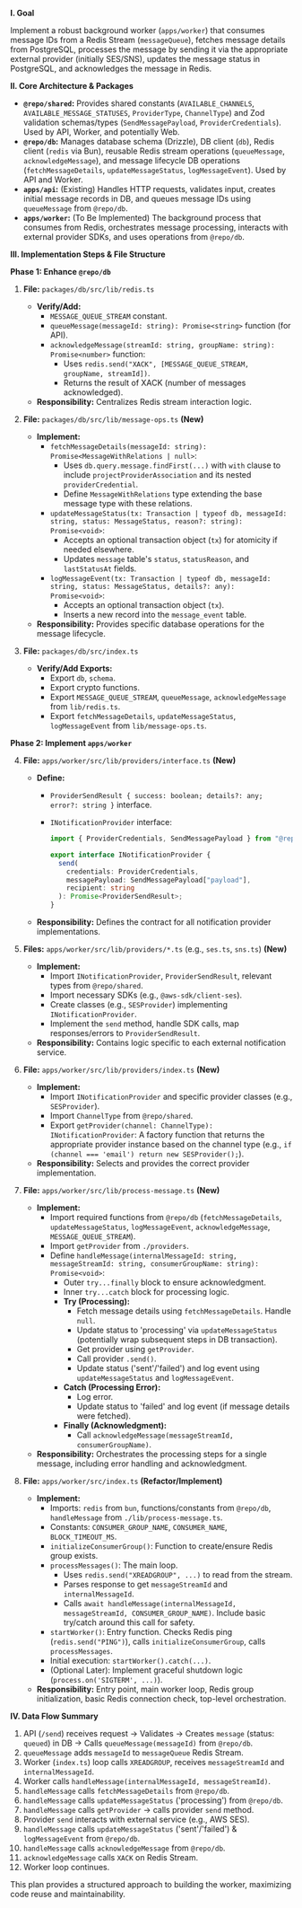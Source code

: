 **I. Goal**

Implement a robust background worker (`apps/worker`) that consumes message IDs from a Redis Stream (`messageQueue`), fetches message details from PostgreSQL, processes the message by sending it via the appropriate external provider (initially SES/SNS), updates the message status in PostgreSQL, and acknowledges the message in Redis.

**II. Core Architecture & Packages**

- **`@repo/shared`:** Provides shared constants (`AVAILABLE_CHANNELS`, `AVAILABLE_MESSAGE_STATUSES`, `ProviderType`, `ChannelType`) and Zod validation schemas/types (`SendMessagePayload`, `ProviderCredentials`). Used by API, Worker, and potentially Web.
- **`@repo/db`:** Manages database schema (Drizzle), DB client (`db`), Redis client (`redis` via Bun), reusable Redis stream operations (`queueMessage`, `acknowledgeMessage`), and message lifecycle DB operations (`fetchMessageDetails`, `updateMessageStatus`, `logMessageEvent`). Used by API and Worker.
- **`apps/api`:** (Existing) Handles HTTP requests, validates input, creates initial message records in DB, and queues message IDs using `queueMessage` from `@repo/db`.
- **`apps/worker`:** (To Be Implemented) The background process that consumes from Redis, orchestrates message processing, interacts with external provider SDKs, and uses operations from `@repo/db`.

**III. Implementation Steps & File Structure**

**Phase 1: Enhance `@repo/db`**

1.  **File:** `packages/db/src/lib/redis.ts`

    - **Verify/Add:**
      - `MESSAGE_QUEUE_STREAM` constant.
      - `queueMessage(messageId: string): Promise<string>` function (for API).
      - `acknowledgeMessage(streamId: string, groupName: string): Promise<number>` function:
        - Uses `redis.send("XACK", [MESSAGE_QUEUE_STREAM, groupName, streamId])`.
        - Returns the result of XACK (number of messages acknowledged).
    - **Responsibility:** Centralizes Redis stream interaction logic.

2.  **File:** `packages/db/src/lib/message-ops.ts` **(New)**

    - **Implement:**
      - `fetchMessageDetails(messageId: string): Promise<MessageWithRelations | null>`:
        - Uses `db.query.message.findFirst(...)` with `with` clause to include `projectProviderAssociation` and its nested `providerCredential`.
        - Define `MessageWithRelations` type extending the base message type with these relations.
      - `updateMessageStatus(tx: Transaction | typeof db, messageId: string, status: MessageStatus, reason?: string): Promise<void>`:
        - Accepts an optional transaction object (`tx`) for atomicity if needed elsewhere.
        - Updates `message` table's `status`, `statusReason`, and `lastStatusAt` fields.
      - `logMessageEvent(tx: Transaction | typeof db, messageId: string, status: MessageStatus, details?: any): Promise<void>`:
        - Accepts an optional transaction object (`tx`).
        - Inserts a new record into the `message_event` table.
    - **Responsibility:** Provides specific database operations for the message lifecycle.

3.  **File:** `packages/db/src/index.ts`
    - **Verify/Add Exports:**
      - Export `db`, `schema`.
      - Export crypto functions.
      - Export `MESSAGE_QUEUE_STREAM`, `queueMessage`, `acknowledgeMessage` from `lib/redis.ts`.
      - Export `fetchMessageDetails`, `updateMessageStatus`, `logMessageEvent` from `lib/message-ops.ts`.

**Phase 2: Implement `apps/worker`**

4.  **File:** `apps/worker/src/lib/providers/interface.ts` **(New)**

    - **Define:**

      - `ProviderSendResult { success: boolean; details?: any; error?: string }` interface.
      - `INotificationProvider` interface:

        ```typescript
        import { ProviderCredentials, SendMessagePayload } from "@repo/shared";

        export interface INotificationProvider {
          send(
            credentials: ProviderCredentials,
            messagePayload: SendMessagePayload["payload"],
            recipient: string
          ): Promise<ProviderSendResult>;
        }
        ```

    - **Responsibility:** Defines the contract for all notification provider implementations.

5.  **Files:** `apps/worker/src/lib/providers/*.ts` (e.g., `ses.ts`, `sns.ts`) **(New)**

    - **Implement:**
      - Import `INotificationProvider`, `ProviderSendResult`, relevant types from `@repo/shared`.
      - Import necessary SDKs (e.g., `@aws-sdk/client-ses`).
      - Create classes (e.g., `SESProvider`) implementing `INotificationProvider`.
      - Implement the `send` method, handle SDK calls, map responses/errors to `ProviderSendResult`.
    - **Responsibility:** Contains logic specific to each external notification service.

6.  **File:** `apps/worker/src/lib/providers/index.ts` **(New)**

    - **Implement:**
      - Import `INotificationProvider` and specific provider classes (e.g., `SESProvider`).
      - Import `ChannelType` from `@repo/shared`.
      - Export `getProvider(channel: ChannelType): INotificationProvider`: A factory function that returns the appropriate provider instance based on the channel type (e.g., `if (channel === 'email') return new SESProvider();`).
    - **Responsibility:** Selects and provides the correct provider implementation.

7.  **File:** `apps/worker/src/lib/process-message.ts` **(New)**

    - **Implement:**
      - Import required functions from `@repo/db` (`fetchMessageDetails`, `updateMessageStatus`, `logMessageEvent`, `acknowledgeMessage`, `MESSAGE_QUEUE_STREAM`).
      - Import `getProvider` from `./providers`.
      - Define `handleMessage(internalMessageId: string, messageStreamId: string, consumerGroupName: string): Promise<void>`:
        - Outer `try...finally` block to ensure acknowledgment.
        - Inner `try...catch` block for processing logic.
        - **Try (Processing):**
          - Fetch message details using `fetchMessageDetails`. Handle `null`.
          - Update status to 'processing' via `updateMessageStatus` (potentially wrap subsequent steps in DB transaction).
          - Get provider using `getProvider`.
          - Call provider `.send()`.
          - Update status ('sent'/'failed') and log event using `updateMessageStatus` and `logMessageEvent`.
        - **Catch (Processing Error):**
          - Log error.
          - Update status to 'failed' and log event (if message details were fetched).
        - **Finally (Acknowledgment):**
          - Call `acknowledgeMessage(messageStreamId, consumerGroupName)`.
    - **Responsibility:** Orchestrates the processing steps for a single message, including error handling and acknowledgment.

8.  **File:** `apps/worker/src/index.ts` **(Refactor/Implement)**
    - **Implement:**
      - Imports: `redis` from `bun`, functions/constants from `@repo/db`, `handleMessage` from `./lib/process-message.ts`.
      - Constants: `CONSUMER_GROUP_NAME`, `CONSUMER_NAME`, `BLOCK_TIMEOUT_MS`.
      - `initializeConsumerGroup()`: Function to create/ensure Redis group exists.
      - `processMessages()`: The main loop.
        - Uses `redis.send("XREADGROUP", ...)` to read from the stream.
        - Parses response to get `messageStreamId` and `internalMessageId`.
        - Calls `await handleMessage(internalMessageId, messageStreamId, CONSUMER_GROUP_NAME)`. Include basic try/catch around this call for safety.
      - `startWorker()`: Entry function. Checks Redis ping (`redis.send("PING")`), calls `initializeConsumerGroup`, calls `processMessages`.
      - Initial execution: `startWorker().catch(...)`.
      - (Optional Later): Implement graceful shutdown logic (`process.on('SIGTERM', ...)`).
    - **Responsibility:** Entry point, main worker loop, Redis group initialization, basic Redis connection check, top-level orchestration.

**IV. Data Flow Summary**

1.  API (`/send`) receives request -> Validates -> Creates `message` (status: `queued`) in DB -> Calls `queueMessage(messageId)` from `@repo/db`.
2.  `queueMessage` adds `messageId` to `messageQueue` Redis Stream.
3.  Worker (`index.ts`) loop calls `XREADGROUP`, receives `messageStreamId` and `internalMessageId`.
4.  Worker calls `handleMessage(internalMessageId, messageStreamId)`.
5.  `handleMessage` calls `fetchMessageDetails` from `@repo/db`.
6.  `handleMessage` calls `updateMessageStatus` ('processing') from `@repo/db`.
7.  `handleMessage` calls `getProvider` -> calls provider `send` method.
8.  Provider `send` interacts with external service (e.g., AWS SES).
9.  `handleMessage` calls `updateMessageStatus` ('sent'/'failed') & `logMessageEvent` from `@repo/db`.
10. `handleMessage` calls `acknowledgeMessage` from `@repo/db`.
11. `acknowledgeMessage` calls `XACK` on Redis Stream.
12. Worker loop continues.

This plan provides a structured approach to building the worker, maximizing code reuse and maintainability.
